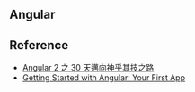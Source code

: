 ## Angular 



## Reference

- [Angular 2 之 30 天邁向神乎其技之路](https://ithelp.ithome.com.tw/users/20103745/ironman/1160)
- [Getting Started with Angular: Your First App](<https://angular.io/start>)

